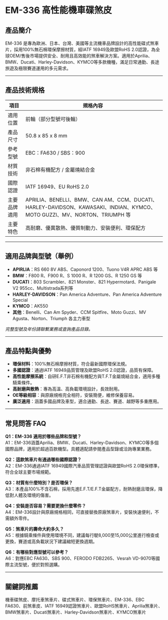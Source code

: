 # EM-336 高性能機車碟煞皮

## 產品簡介
EM-336 是專為歐洲、日本、台灣、美國等主流機車品牌設計的高性能碟式煞車片，採用100%無石棉環保摩擦材質，經IATF 16949及歐盟RoHS 2.0認證，為全球OEM/售後市場提供安全、耐用且高效能的煞車解決方案。適用於Aprilia、BMW、Ducati、Harley-Davidson、KYMCO等多款機種，滿足日常通勤、長途旅遊及極限賽道運用的多元需求。

---

## 產品技術規格

| 項目           | 規格內容                       |
|----------------|-------------------------------|
| 適用位置       | 前輪（部分型號可後輪）        |
| 產品尺寸       | 50.8 x 85 x 8 mm              |
| 參考型號       | EBC：FA630 / SBS：900         |
| 材質技術       | 非石棉有機配方 / 金屬燒結合金 |
| 國際認證       | IATF 16949、EU RoHS 2.0       |
| 主要品牌適用   | APRILIA、BENELLI、BMW、CAN AM、CCM、DUCATI、HARLEY-DAVIDSON、KAWASAKI、INDIAN、KYMCO、MOTO GUZZI、MV、NORTON、TRIUMPH 等 |
| 主要特色       | 高耐磨、優異散熱、優質制動力、安裝便利、環保配方 |

---

## 適用品牌與型號（舉例）

- **APIRLIA**：RS 660 8V ABS、Caponord 1200、Tuono V4R APRC ABS 等
- **BMW**：F800 R、F900 R、S 1000 R、R 1200 GS、R 1250 GS 等
- **DUCATI**：803 Scrambler、821 Monster、821 Hypermotard、Panigale V2 955cc、Multistrada系列等
- **HARLEY-DAVIDSON**：Pan America Adventure、Pan America Adventure Special
- **KYMCO**：AK550
- **其他**：Benelli、Can Am Spyder、CCM Spitfire、Moto Guzzi、MV Agusta、Norton、Triumph 各主力車型

*完整型號及年份請聯繫業務或查詢產品目錄。*

---

## 產品特點與優勢

- **環保材料**：100%無石棉摩擦材質，符合最新國際環保法規。
- **多國認證**：通過IATF 16949品質管理及歐盟RoHS 2.0認證，品質有保障。
- **高性能摩擦系統**：自研E.F.T非石棉有機配方與T.F.T金屬燒結合金，適用多種騎乘條件。
- **高耐磨與散熱**：專為高溫、高負載環境設計，長效耐用。
- **OE等級相容**：與原廠規格完全相符，安裝簡便，維修保養容易。
- **廣泛適用**：涵蓋多國品牌及車型，適合通勤、長途、賽道、越野等多重應用。

---

## 常見問答 FAQ

**Q1：EM-336 適用於哪些品牌和型號？**  
A1：EM-336涵蓋Aprilia、BMW、Ducati、Harley-Davidson、KYMCO等多個國際品牌，適用於超過百款機型。具體適配請參閱產品型錄或洽詢專業業務。

**Q2：這款煞車片有通過哪些國際認證？**  
A2：EM-336通過IATF 16949國際汽車品質管理認證與歐盟RoHS 2.0環保標準，符合全球主要市場規範。

**Q3：材質有什麼特別？是否環保？**  
A3：本產品100%不含石棉，採用先進E.F.T/E.F.T金屬配方，耐熱耐磨且環保，降低對人體及環境的傷害。

**Q4：安裝是否容易？需要更換什麼零件？**  
A4：EM-336設計與原廠規格相同，可直接替換原廠煞車片，安裝快速便利，不需額外零件。

**Q5：煞車片的壽命大約多久？**  
A5：根據騎乘條件與使用環境不同，建議每行駛8,000至15,000公里進行檢查或更換，賽道或高負載狀況下建議縮短更換週期。

**Q6：有哪些對應型號可以參考？**  
A6：對應EBC FA630、SBS 900、FERODO FDB2265、Vesrah VD-9070等國際主流型號，便於對照選購。

---

## 關鍵詞推薦
機車碟煞皮、摩托車煞車片、碟式煞車片、環保煞車片、EM-336、EBC FA630、前煞車皮、IATF 16949認證煞車片、歐盟RoHS煞車片、Aprilia煞車片、BMW煞車片、Ducati煞車片、Harley-Davidson煞車片、KYMCO煞車片

